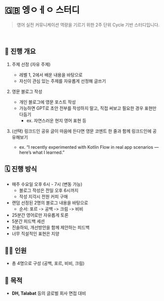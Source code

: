 # 🇬🇧 엥ㅇㅔㅇ 스터디


> 영어 실전 커뮤니케이션 역량을 기르기 위한 2주 단위 Cycle 기반 스터디입니다.
</br>

## 📌 진행 개요

1. 주제 선정 (자유 주제) </br>
   - 레벨 1, 2에서 배운 내용을 바탕으로 </br>
   - 자신이 관심 있는 주제를 자유롭게 선정해 글쓰기


2. 영문 블로그 작성
   - 개인 블로그에 영문 포스트 작성
   - 가능하면 GPT로 초안 전부를 작성하지 말고, 직접 써보고 필요한 경우 표현만 다듬기
      - ex. 자연스러운 현지 영어 표현 등


3. (선택) 링크드인 공유
   글이 마음에 든다면 영문 코멘트 한 줄과 함께 링크드인에 공유해보기
   - ex. “I recently experimented with Kotlin Flow in real app scenarios — here’s what I learned.”


## 🗓️ 진행 방식
- 매주 수요일 오후 6시 - 7시 (변동 가능)
  - 블로그 작성은 전일 오후 6시까지
  - 작성 지각시 전원 커피 구매
- 랜덤 선정된 2명의 블로그 내용을 바탕으로
  - 순서: 포르 -> 공백 -> 크림 -> 비비
- 25분간 영어로만 자유롭게 토론
- 5분간 피드백 세션
- 진솔하되, 개선방안을 함께 제안하는 피드백
- 너무 직설적인 표현은 지양

## 🙋‍♂️ 인원
- 총 4명으로 구성 (공백, 포르, 비비, 크림)

## 🎯 목적
- **DH, Talabat** 등의 글로벌 회사 면접 대비
